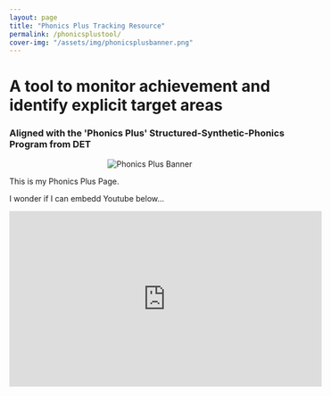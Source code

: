 ```yaml
---
layout: page
title: "Phonics Plus Tracking Resource"
permalink: /phonicsplustool/
cover-img: "/assets/img/phonicsplusbanner.png"
---
```


# A tool to monitor achievement and identify explicit target areas
### Aligned with the 'Phonics Plus' Structured-Synthetic-Phonics Program from DET

<p align="center">
  <img src="{{ '/assets/img/phonicsplusbanner.png' | relative_url }}" alt="Phonics Plus Banner" />
</p>



This is my Phonics Plus Page. 

I wonder if I can embedd Youtube below...
<iframe width="560" height="315" src="https://www.youtube.com/embed/dQw4w9WgXcQ?si=DsIudnEbD4oYo2UO" title="YouTube video player" frameborder="0" allow="accelerometer; autoplay; clipboard-write; encrypted-media; gyroscope; picture-in-picture; web-share" referrerpolicy="strict-origin-when-cross-origin" allowfullscreen></iframe>